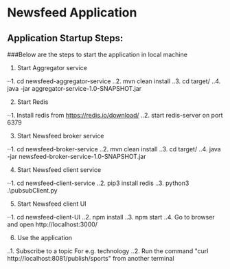 # Newsfeed Application

## Application Startup Steps:

###Below are the steps to start the application in local machine

1. Start Aggregator service

⋅⋅1. cd newsfeed-aggregator-service
..2. mvn clean install
..3. cd target/
..4. java -jar aggregator-service-1.0-SNAPSHOT.jar

2. Start Redis

⋅⋅1. Install redis from https://redis.io/download/
..2. start redis-server on port 6379

3. Start Newsfeed broker service

⋅⋅1. cd newsfeed-broker-service
..2. mvn clean install
..3. cd target/
..4. java -jar newsfeed-broker-service-1.0-SNAPSHOT.jar

4. Start Newsfeed client service

⋅⋅1. cd newsfeed-client-service
..2. pip3 install redis
..3. python3 .\pubsubClient.py

5. Start Newsfeed client UI

⋅⋅1. cd newsfeed-client-UI
..2. npm install
..3. npm start
..4. Go to browser and open http://localhost:3000/

6. Use the application

..1. Subscribe to a topic For e.g. technology
..2. Run the command "curl http://localhost:8081/publish/sports" from another terminal
